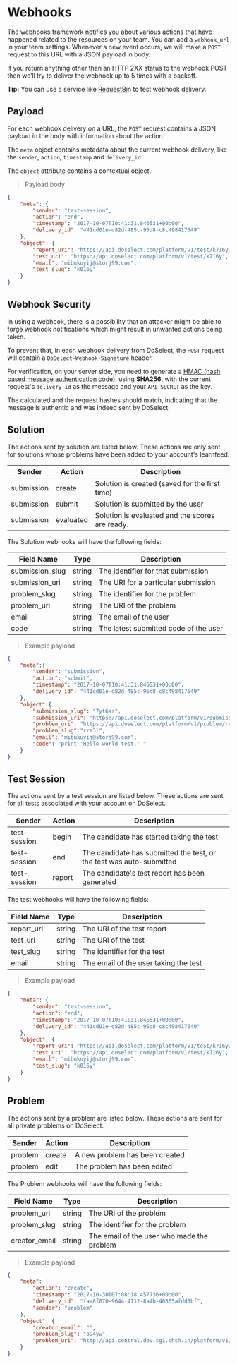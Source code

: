 # Webhooks

The webhooks framework notifies you about various actions that have happened related to the resources on your team. You can add a
`webhook_url` in your team settings. Whenever a new event occurs, we will make a `POST` request to this URL with a JSON payload in body.

If you return anything other than an HTTP 2XX status to the webhook POST then we’ll try to deliver the webhook up to 5 times with a backoff.

**Tip:** You can use a service like [RequestBin](https://requestb.in/) to test webhook delivery.


## Payload

For each webhook delivery on a URL, the `POST` request contains a JSON payload in the body with information about the action.

The `meta` object contains metadata about the current webhook delivery, like the `sender`, `action`, `timestamp` and `delivery_id`.

The `object` attribute contains a contextual object.


> Payload body

```json
{
    "meta": {
        "sender": "test-session",
        "action": "end",
        "timestamp": "2017-10-07T10:41:31.846531+00:00",
        "delivery_id": "441cd01e-d82d-485c-95d8-c8c498417649"
    },
    "object": {
        "report_uri": "https://api.doselect.com/platform/v1/test/k716y/candidates/mibukuyij@storj99.com/report",
        "test_uri": "https://api.doselect.com/platform/v1/test/k716y",
        "email": "mibukuyij@storj99.com",
        "test_slug": "k016y"
    }
}
```

## Webhook Security

In using a webhook, there is a possibility that an attacker might be able to forge webhook notifications which
might result in unwanted actions being taken.

To prevent that, in each webhook delivery from DoSelect, the `POST` request will contain a `DoSelect-Webhook-Signature` header.

For verification, on your server side, you need to generate a [HMAC (hash based message authentication code)](http://en.wikipedia.org/wiki/Hash-based_message_authentication_code),
using **SHA256**, with the current request's `delivery_id` as the message and your `API_SECRET` as the key.

The calculated and the request hashes should match, indicating that the message is authentic and was indeed sent by DoSelect.


## Solution

The actions sent by solution are listed below.
These actions are only sent for solutions whose problems have been added to your account's learnfeed.

Sender     | Action    | Description
------     | --------- | --------
submission | create    | Solution is created (saved for the first time)
submission | submit    | Solution is submitted by the user
submission | evaluated | Solution is evaluated and the scores are ready.

The Solution webhooks will have the following fields:

Field Name             | Type       | Description
----------             | ---------  | -----------
submission_slug        | string     | The identifier for that submission
submission_uri         | string     | The URI for a particular submission
problem_slug           | string     | The identifier for the problem
problem_uri            | string     | The URI of the problem
email                  | string     | The email of the user
code                   | string     | The latest submitted code of the user


> Example payload

```json
{
    "meta":{
        "sender": "submission",
        "action": "submit",
        "timestamp": "2017-10-07T10:41:31.846531+00:00",
        "delivery_id": "441cd01e-d82d-485c-95d8-c8c498417649"
    },
    "object":{
        "submission_slug": "7yt6ss",
        "submission_uri": "https://api.doselect.com/platform/v1/submission/7yt6ss",
        "problem_uri": "https://api.doselect.com/platform/v1/problem/rra3l",
        "problem_slug":"rra3l",
        "email": "mibukuyij@storj99.com",
        "code": "print 'Hello world test.' "
    }
}
```


## Test Session

The actions sent by a test session are listed below.
These actions are sent for all tests associated with your account on DoSelect.

Sender       | Action | Description
------------ |------- | --------
test-session | begin  | The candidate has started taking the test
test-session | end    | The candidate has submitted the test, or the test was auto-submitted
test-session | report | The candidate's test report has been generated


The test webhooks will have the following fields:

Field Name | Type   | Description
---------- | ------ | -----------
report_uri | string | The URI of the test report
test_uri   | string | The URI of the test
test_slug  | string | The identifier for the test
email      | string | The email of the user taking the test


> Example payload

```json
{
    "meta": {
        "sender": "test-session",
        "action": "end",
        "timestamp": "2017-10-07T10:41:31.846531+00:00",
        "delivery_id": "441cd01e-d82d-485c-95d8-c8c498417649"
    },
    "object": {
        "report_uri": "https://api.doselect.com/platform/v1/test/k716y/candidates/mibukuyij@storj99.com/report",
        "test_uri": "https://api.doselect.com/platform/v1/test/k716y",
        "email": "mibukuyij@storj99.com",
        "test_slug": "k016y"
    }
}
```

## Problem

The actions sent by a problem are listed below.
These actions are sent for all private problems on DoSelect.

Sender  | Action | Description
------- | ------ | --------
problem | create | A new problem has been created
problem | edit   | The problem has been edited

The Problem webhooks will have the following fields:

Field Name    | Type   | Description
------------- | ------ | -----------
problem_uri   | string | The URI of the problem
problem_slug  | string | The identifier for the problem
creator_email | string | The email of the user who made the problem

> Example payload

```json
{
	"meta": {
		"action": "create",
		"timestamp": "2017-10-30T07:08:18.457736+00:00",
		"delivery_id": "faa8f070-9644-4112-8a4b-40865afdd5bf",
		"sender": "problem"
	},
	"object": {
		"creator_email": "",
		"problem_slug": "o94yw",
		"problem_uri": "http://api.central.dev.sg1.chsh.in/platform/v1/problem/o94yw"
	}
}
```